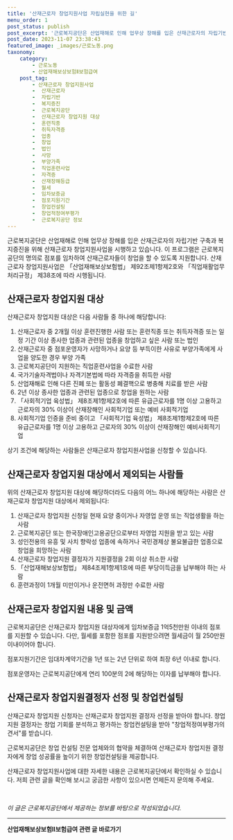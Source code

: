 ```yaml
---
title: '산재근로자 창업지원사업 자립실현을 위한 길'
menu_order: 1
post_status: publish
post_excerpt: '근로복지공단은 산업재해로 인해 업무상 장해를 입은 산재근로자의 자립기반 구축과 복지증진을 위해 산재근로자 창업지원사업을 시행하고 있습니다. 이 프로그램은 근로복지공단의 명의로 점포를 임차하여 산재근로자들이 창업을 할 수 있도록 지원합니다. 산재근로자 창업지원사업은  산업재해보상보험법  제92조제1항제2호와   직업재활업무 처리규정  제38조에 따라 시행됩니다.'
post_date: 2023-11-07 23:38:43
featured_image: _images/근로노동.png
taxonomy:
    category:
        - 근로노동
        - 산업재해보상보험Ⅱ보험급여
    post_tag:
        - 산재근로자 창업지원사업
        -  산재근로자
        -  자립기반
        -  복지증진
        -  근로복지공단
        -  산재근로자 창업지원 대상
        -  훈련직종
        -  취득자격증
        -  업종
        -  창업
        -  법인
        -  사망
        -  부양가족
        -  직업훈련사업
        -  자격증
        -  산재장해등급
        -  월세
        -  임차보증금
        -  점포지원기간
        -  창업컨설팅
        -  창업적정여부평가
        -  근로복지공단 정보
---
```




근로복지공단은 산업재해로 인해 업무상 장해를 입은 산재근로자의 자립기반 구축과 복지증진을 위해 산재근로자 창업지원사업을 시행하고 있습니다. 이 프로그램은 근로복지공단의 명의로 점포를 임차하여 산재근로자들이 창업을 할 수 있도록 지원합니다. 산재근로자 창업지원사업은 「산업재해보상보험법」 제92조제1항제2호와  「직업재활업무 처리규정」 제38조에 따라 시행됩니다. 

## 산재근로자 창업지원 대상

산재근로자 창업지원 대상은 다음 사람들 중 하나에 해당합니다:

1. 산재근로자 중 2개월 이상 훈련진행한 사람 또는 훈련직종 또는 취득자격증 또는 일정 기간 이상 종사한 업종과 관련된 업종을 창업하고 싶은 사람 또는 법인 
2. 산재근로자 중 점포운영자가 사망하거나 요양 등 부득이한 사유로 부양가족에게 사업을 양도한 경우 부양 가족
3. 근로복지공단이 지원하는 직업훈련사업을 수료한 사람
4. 국가기술자격법이나 자격기본법에 따라 자격증을 취득한 사람
5. 산업재해로 인해 다른 진폐 또는 활동성 폐결핵으로 병충해 치료를 받은 사람
6. 2년 이상 종사한 업종과 관련된 업종으로 창업을 원하는 사람
7. 「사회적기업 육성법」 제8조제1항제2호에 따른 유급근로자를 1명 이상 고용하고 근로자의 30% 이상이 산재장해인 사회적기업 또는 예비 사회적기업
8. 사회적기업 인증을 준비 중이고 「사회적기업 육성법」 제8조제1항제2호에 따른 유급근로자를 1명 이상 고용하고 근로자의 30% 이상이 산재장해인 예비사회적기업

상기 조건에 해당하는 사람들은 산재근로자 창업지원사업을 신청할 수 있습니다. 

## 산재근로자 창업지원 대상에서 제외되는 사람들

위의 산재근로자 창업지원 대상에 해당하더라도 다음의 어느 하나에 해당하는 사람은 산재근로자 창업지원 대상에서 제외됩니다:

1. 산재근로자 창업지원 신청일 현재 요양 중이거나 자영업 운영 또는 직업생활을 하는 사람
2. 근로복지공단 또는 한국장애인고용공단으로부터 자영업 지원을 받고 있는 사람
3. 성인전용의 유흥 및 사치 향락성 업종에 속하거나 국민경제상 불요불급한 업종으로 창업을 희망하는 사람
4. 산재근로자 창업지원 결정자가 지원결정을 2회 이상 취소한 사람
5. 「산업재해보상보험법」 제84조제1항제1호에 따른 부당이득금을 납부해야 하는 사람
6. 훈련과정이 1개월 미만이거나 운전면허 과정만 수료한 사람

## 산재근로자 창업지원 내용 및 금액

근로복지공단은 산재근로자 창업지원 대상자에게 임차보증금 1억5천만원 이내의 점포를 지원할 수 있습니다. 다만, 월세를 포함한 점포를 지원받으려면 월세금이 월 250만원 이내이어야 합니다. 

점포지원기간은 임대차계약기간을 1년 또는 2년 단위로 하여 최장 6년 이내로 합니다. 

점포운영자는 근로복지공단에게 연리 100분의 2에 해당하는 이자를 납부해야 합니다.

## 산재근로자 창업지원결정자 선정 및 창업컨설팅

산재근로자 창업지원 신청자는 산재근로자 창업지원 결정자 선정을 받아야 합니다. 창업지원 결정자는 창업 기회를 분석하고 평가하는 창업컨설팅을 받아 "창업적정여부평가의견서"를 받습니다.

근로복지공단은 창업 컨설팅 전문 업체와의 협약을 체결하여 산재근로자 창업지원 결정자에게 창업 성공률을 높이기 위한 창업컨설팅을 제공합니다.

산재근로자 창업지원사업에 대한 자세한 내용은 근로복지공단에서 확인하실 수 있습니다. 저희 관련 글을 확인해 보시고 궁금한 사항이 있으시면 언제든지 문의해 주세요.

<br>

*이 글은 근로복지공단에서 제공하는 정보를 바탕으로 작성되었습니다.*

<!-- wp:separator -->
<hr class="wp-block-separator has-alpha-channel-opacity"/>
<!-- /wp:separator -->

<!-- wp:group {"backgroundColor":"base","layout":{"type":"constrained"}} -->
<div class="wp-block-group has-base-background-color has-background"><!-- wp:paragraph {"align":"center","fontSize":"medium"} -->
<p class="has-text-align-center has-large-font-size"><strong>산업재해보상보험Ⅱ보험급여 관련 글 바로가기</strong></p>
<!-- /wp:paragraph -->


<!-- wp:latest-posts
{"categories":[{"id":10872,"count":19,"description":"","link":"https://uknowlaw.com/category/%ec%82%b0%ec%97%85%ec%9e%ac%ed%95%b4%eb%b3%b4%ec%83%81%eb%b3%b4%ed%97%98%e2%85%b1%eb%b3%b4%ed%97%98%ea%b8%89%ec%97%ac/","name":"산업재해보상보험Ⅱ보험급여","slug":"산업재해보상보험Ⅱ보험급여","taxonomy":"category","parent":0,"meta":[],"_links":{"self":[{"href":"https://uknowlaw.com/wp-json/wp/v2/categories/10872"}],"collection":[{"href":"https://uknowlaw.com/wp-json/wp/v2/categories"}],"about":[{"href":"https://uknowlaw.com/wp-json/wp/v2/taxonomies/category"}],"wp:post_type":[{"href":"https://uknowlaw.com/wp-json/wp/v2/posts?categories=10872"}],"curies":[{"name":"wp","href":"https://api.w.org/{rel}","templated":true}]}}],"postsToShow":100,"excerptLength":28,"postLayout":"grid","columns":2,"featuredImageAlign":"left","featuredImageSizeSlug":"large","fontSize":18px} /--></div>
<!-- /wp:group -->